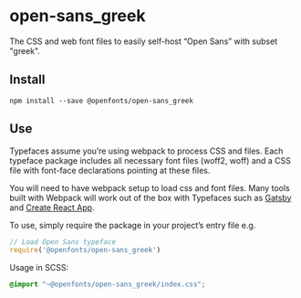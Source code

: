
# open-sans_greek

The CSS and web font files to easily self-host “Open Sans” with subset "greek".

## Install

`npm install --save @openfonts/open-sans_greek`

## Use

Typefaces assume you’re using webpack to process CSS and files. Each typeface
package includes all necessary font files (woff2, woff) and a CSS file with
font-face declarations pointing at these files.

You will need to have webpack setup to load css and font files. Many tools built
with Webpack will work out of the box with Typefaces such as [Gatsby](https://github.com/gatsbyjs/gatsby)
and [Create React App](https://github.com/facebookincubator/create-react-app).

To use, simply require the package in your project’s entry file e.g.

```javascript
// Load Open Sans typeface
require('@openfonts/open-sans_greek')
```

Usage in SCSS:
```scss
@import "~@openfonts/open-sans_greek/index.css";
```
